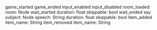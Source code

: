 

game_started
game_ended
input_enabled
input_disabled
room_loaded          room: Node
wait_started         duration: float    skippable: bool
wait_ended
say                  subject: Node      speech: String     duration: float    skippable: bool
item_added           item_name: String
item_removed         item_name: String
